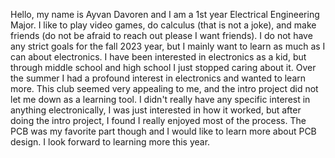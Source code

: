   Hello, my name is Ayvan Davoren and I am a 1st year Electrical Engineering Major. I like to play video games, do calculus 
(that is not a joke), and make friends (do not be afraid to reach out please I want friends). I do not have any strict goals 
for the fall 2023 year, but I mainly want to learn as much as I can about electronics. I have been interested in electronics 
as a kid, but through middle school and high school  I just stopped caring about it. Over the summer I had a profound interest 
in electronics and wanted to learn more. This club seemed very appealing to me, and the intro project did not let me down as a learning 
tool. 
  I didn't really have any specific interest in anything electronically, I was just interested in how it worked, but after 
 doing the intro project, I found I really enjoyed most of the process. The PCB was my favorite part though and I would like to 
learn more about PCB design. I look forward to learning more this year.

